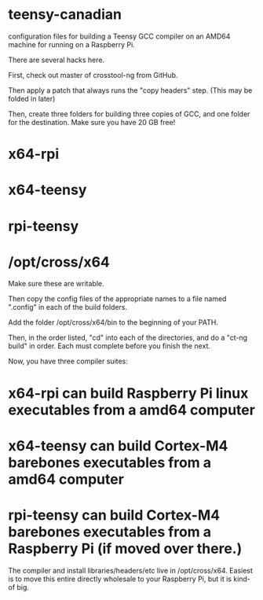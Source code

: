 teensy-canadian
===============

configuration files for building a Teensy GCC compiler on an AMD64 machine for running on a Raspberry Pi.

There are several hacks here.

First, check out master of crosstool-ng from GitHub.

Then apply a patch that always runs the "copy headers" step. (This may be folded in later)

Then, create three folders for building three copies of GCC, and one folder for the destination. Make sure you have 20 GB free!

# x64-rpi
# x64-teensy
# rpi-teensy
# /opt/cross/x64

Make sure these are writable.

Then copy the config files of the appropriate names to a file named ".config" in each of the build folders.

Add the folder /opt/cross/x64/bin to the beginning of your PATH.

Then, in the order listed, "cd" into each of the directories, and do a "ct-ng build" in order. Each must complete before you finish the next.

Now, you have three compiler suites:

# x64-rpi can build Raspberry Pi linux executables from a amd64 computer
# x64-teensy can build Cortex-M4 barebones executables from a amd64 computer
# rpi-teensy can build Cortex-M4 barebones executables from a Raspberry Pi (if moved over there.)

The compiler and install libraries/headers/etc live in /opt/cross/x64. Easiest is to move this entire directly wholesale to your Raspberry Pi, but it is kind-of big.

